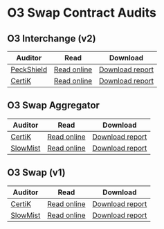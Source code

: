 # O3 Swap Contract Audits

## O3 Interchange (v2)

Auditor | Read | Download
------- | ---- | --------
[PeckShield](https://peckshield.com) | [Read online](https://github.com/O3Labs/o3swap-audit/blob/main/PeckShield%20Audit%20Report%20O3%20Interchange.pdf) | [Download report](https://github.com/O3Labs/o3swap-audit/raw/main/PeckShield%20Audit%20Report%20O3%20Interchange.pdf)
[CertiK](https://www.certik.io) | [Read online](https://github.com/O3Labs/o3swap-audit/blob/main/CertiK%20Security%20Assessment%20for%20O3%20Interchange.pdf) | [Download report](https://github.com/O3Labs/o3swap-audit/raw/main/CertiK%20Security%20Assessment%20for%20O3%20Interchange.pdf) |

## O3 Swap Aggregator

Auditor | Read | Download
------- | ---- | --------
[CertiK](https://www.certik.io) | [Read online](https://github.com/O3Labs/o3swap-audit/blob/main/CertiK%20Security%20Assessment%20for%20O3%20Swap%20Aggregator%20Protocal.pdf) | [Download report](https://github.com/O3Labs/o3swap-audit/raw/main/CertiK%20Security%20Assessment%20for%20O3%20Swap%20Aggregator%20Protocal.pdf)
[SlowMist](https://www.slowmist.com) | [Read online](https://github.com/O3Labs/o3swap-audit/blob/main/SlowMist%20Audit%20Report%20-%20O3%20swap.pdf) | [Download report](https://github.com/O3Labs/o3swap-audit/raw/main/SlowMist%20Audit%20Report%20-%20O3%20swap.pdf)

## O3 Swap (v1)

Auditor | Read | Download
------- | ---- | --------
[CertiK](https://www.certik.io) | [Read online](https://github.com/O3Labs/o3swap-audit/blob/main/CertiK%20Security%20Assessment%20for%20O3%20Swap.pdf) | [Download report](https://github.com/O3Labs/o3swap-audit/raw/main/CertiK%20Security%20Assessment%20for%20O3%20Swap.pdf)
[SlowMist](https://www.slowmist.com) | [Read online](https://github.com/O3Labs/o3swap-audit/blob/main/SlowMist%20Audit%20Report%20-%20O3%20swap.pdf) | [Download report](https://github.com/O3Labs/o3swap-audit/raw/main/SlowMist%20Audit%20Report%20-%20O3%20swap.pdf)
